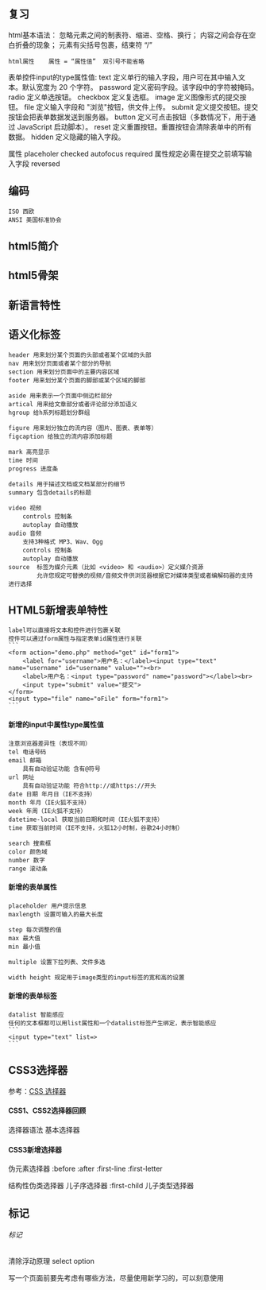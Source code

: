 ## 复习
html基本语法：
    忽略元素之间的制表符、缩进、空格、换行；
    内容之间会存在空白折叠的现象；
    元素有尖括号包裹，结束符 “/”

    html属性    属性 = “属性值”  双引号不能省略

表单控件input的type属性值:
    text    定义单行的输入字段，用户可在其中输入文本。默认宽度为 20 个字符。
    password    定义密码字段。该字段中的字符被掩码。
    radio   定义单选按钮。
    checkbox    定义复选框。
    image   定义图像形式的提交按钮。
    file    定义输入字段和 "浏览"按钮，供文件上传。
    submit  定义提交按钮。提交按钮会把表单数据发送到服务器。
    button  定义可点击按钮（多数情况下，用于通过 JavaScript 启动脚本）。
    reset   定义重置按钮。重置按钮会清除表单中的所有数据。
    hidden  定义隐藏的输入字段。

属性
    placeholer
    checked
    autofocus
    required 属性规定必需在提交之前填写输入字段
    reversed

## 编码
    ISO 西欧
    ANSI 美国标准协会
## html5简介
## html5骨架
## 新语言特性

## 语义化标签
    header 用来划分某个页面的头部或者某个区域的头部
    nav 用来划分页面或者某个部分的导航
    section 用来划分页面中的主要内容区域
    footer 用来划分某个页面的脚部或某个区域的脚部

    aside 用来表示一个页面中侧边栏部分
    artical 用来给文章部分或者评论部分添加语义
    hgroup 给h系列标题划分群组

    figure 用来划分独立的流内容（图片、图表、表单等）
    figcaption 给独立的流内容添加标题

    mark 高亮显示
    time 时间
    progress 进度条

    details 用于描述文档或文档某部分的细节
    summary 包含details的标题

    video 视频
        controls 控制条
        autoplay 自动播放
    audio 音频
        支持3种格式 MP3、Wav、Ogg
        controls 控制条
        autoplay 自动播放
    source  标签为媒介元素（比如 <video> 和 <audio>）定义媒介资源
            允许您规定可替换的视频/音频文件供浏览器根据它对媒体类型或者编解码器的支持进行选择

## HTML5新增表单特性
    label可以直接将文本和控件进行包裹关联
    控件可以通过form属性与指定表单id属性进行关联
    ```
    <form action="demo.php" method="get" id="form1">
        <label for="username">用户名：</label><input type="text" name="username" id="username" value=""><br>
        <label>用户名：<input type="password" name="password"></label><br>
        <input type="submit" value="提交">
    </form>
    <input type="file" name="oFile" form="form1">
    ```
#### 新增的input中属性type属性值
    注意浏览器差异性（表现不同）
    tel 电话号码
    email 邮箱
        具有自动验证功能 含有@符号
    url 网址
        具有自动验证功能 符合http://或https://开头
    date 日期 年月日（IE不支持）
    month 年月（IE火狐不支持）
    week 年周（IE火狐不支持）
    datetime-local 获取当前日期和时间（IE火狐不支持）
    time 获取当前时间（IE不支持，火狐12小时制，谷歌24小时制）

    search 搜索框
    color 颜色域
    number 数字
    range 滚动条

#### 新增的表单属性
    placeholder 用户提示信息
    maxlength 设置可输入的最大长度

    step 每次调整的值
    max 最大值
    min 最小值

    multiple 设置下拉列表、文件多选

    width height 规定用于image类型的input标签的宽和高的设置

#### 新增的表单标签
    datalist 智能感应
    任何的文本框都可以用list属性和一个datalist标签产生绑定，表示智能感应
    ```
    <input type="text" list=>
    ```

## CSS3选择器
参考：[CSS 选择器](https://www.runoob.com/cssref/css-selectors.html)
#### CSS1、CSS2选择器回顾
选择器语法
基本选择器

#### CSS3新增选择器
伪元素选择器
    :before
    :after
    :first-line
    :first-letter

结构性伪类选择器
    儿子序选择器
        :first-child
    儿子类型选择器


## 标记
###### 标记
清除浮动原理
select
option

写一个页面前要先考虑有哪些方法，尽量使用新学习的，可以刻意使用
